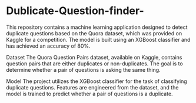 # Dublicate-Question-finder-
This repository contains a machine learning application designed to detect duplicate questions based on the Quora dataset, which was provided on Kaggle for a competition. The model is built using an XGBoost classifier and has achieved an accuracy of 80%.

Dataset
The Quora Question Pairs dataset, available on Kaggle, contains question pairs that are either duplicates or non-duplicates. The goal is to determine whether a pair of questions is asking the same thing.

Model
The project utilizes the XGBoost classifier for the task of classifying duplicate questions. Features are engineered from the dataset, and the model is trained to predict whether a pair of questions is a duplicate.
